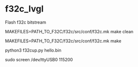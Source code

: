 # f32c_lvgl

Flash f32c bitstream

MAKEFILES=PATH_TO_F32C/f32c/src/conf/f32c.mk make clean

MAKEFILES=PATH_TO_F32C/f32c/src/conf/f32c.mk make

python3 f32cup.py hello.bin

sudo screen /dev/ttyUSB0 115200